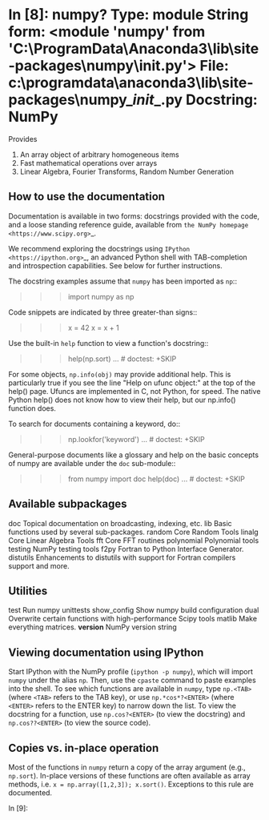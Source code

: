 In [8]: numpy?
Type:        module
String form: <module 'numpy' from 'C:\\ProgramData\\Anaconda3\\lib\\site-packages\\numpy\\__init__.py'>
File:        c:\programdata\anaconda3\lib\site-packages\numpy\__init__.py
Docstring:
NumPy
=====

Provides
  1. An array object of arbitrary homogeneous items
  2. Fast mathematical operations over arrays
  3. Linear Algebra, Fourier Transforms, Random Number Generation

How to use the documentation
----------------------------
Documentation is available in two forms: docstrings provided
with the code, and a loose standing reference guide, available from
`the NumPy homepage <https://www.scipy.org>`_.

We recommend exploring the docstrings using
`IPython <https://ipython.org>`_, an advanced Python shell with
TAB-completion and introspection capabilities.  See below for further
instructions.

The docstring examples assume that `numpy` has been imported as `np`::

  >>> import numpy as np

Code snippets are indicated by three greater-than signs::

  >>> x = 42
  >>> x = x + 1

Use the built-in ``help`` function to view a function's docstring::

  >>> help(np.sort)
  >>> ... # doctest: +SKIP

For some objects, ``np.info(obj)`` may provide additional help.  This is
particularly true if you see the line "Help on ufunc object:" at the top
of the help() page.  Ufuncs are implemented in C, not Python, for speed.
The native Python help() does not know how to view their help, but our
np.info() function does.

To search for documents containing a keyword, do::

  >>> np.lookfor('keyword')
  >>> ... # doctest: +SKIP

General-purpose documents like a glossary and help on the basic concepts
of numpy are available under the ``doc`` sub-module::

  >>> from numpy import doc
  >>> help(doc)
  >>> ... # doctest: +SKIP

Available subpackages
---------------------
doc
    Topical documentation on broadcasting, indexing, etc.
lib
    Basic functions used by several sub-packages.
random
    Core Random Tools
linalg
    Core Linear Algebra Tools
fft
    Core FFT routines
polynomial
    Polynomial tools
testing
    NumPy testing tools
f2py
    Fortran to Python Interface Generator.
distutils
    Enhancements to distutils with support for
    Fortran compilers support and more.

Utilities
---------
test
    Run numpy unittests
show_config
    Show numpy build configuration
dual
    Overwrite certain functions with high-performance Scipy tools
matlib
    Make everything matrices.
__version__
    NumPy version string

Viewing documentation using IPython
-----------------------------------
Start IPython with the NumPy profile (``ipython -p numpy``), which will
import `numpy` under the alias `np`.  Then, use the ``cpaste`` command to
paste examples into the shell.  To see which functions are available in
`numpy`, type ``np.<TAB>`` (where ``<TAB>`` refers to the TAB key), or use
``np.*cos*?<ENTER>`` (where ``<ENTER>`` refers to the ENTER key) to narrow
down the list.  To view the docstring for a function, use
``np.cos?<ENTER>`` (to view the docstring) and ``np.cos??<ENTER>`` (to view
the source code).

Copies vs. in-place operation
-----------------------------
Most of the functions in `numpy` return a copy of the array argument
(e.g., `np.sort`).  In-place versions of these functions are often
available as array methods, i.e. ``x = np.array([1,2,3]); x.sort()``.
Exceptions to this rule are documented.

In [9]: